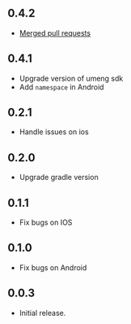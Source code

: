 ## 0.4.2

* [Merged pull requests](https://github.com/Wayaer/fl_umeng/pull/29#issue-2151505388)

## 0.4.1

* Upgrade version of umeng sdk
* Add `namespace` in Android

## 0.2.1

* Handle issues on ios

## 0.2.0

* Upgrade gradle version

## 0.1.1

* Fix bugs on IOS

## 0.1.0

* Fix bugs on Android

## 0.0.3

* Initial release.
